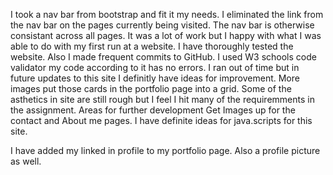 I took a nav bar from bootstrap and fit it my needs. I eliminated the link from the nav bar on the pages currently being visited. The nav bar is otherwise consistant across all pages. It was a lot of work but I happy with what I was able to do with my first run at a website. I have thoroughly tested the website. Also I made frequent commits to GitHub. I used W3 schools code validator my code according to it has no errors. I ran out of time but in future updates to this site I definitly have ideas for improvement. More images put those cards in the portfolio page into a grid. Some of the asthetics in site are still rough but I feel I hit many of the requiremments in the assignment. Areas for further development Get Images up for the contact and About me pages. I have definite ideas for  java.scripts for this site. 

I have added my linked in profile to my portfolio page. Also a profile picture as well. 
